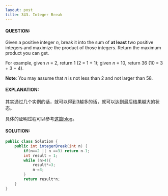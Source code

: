 ```yaml
---
layout: post
title: 343. Integer Break
---
```


#### QUESTION:

Given a positive integer *n*, break it into the sum of **at least** two positive integers and maximize the product of those integers. Return the maximum product you can get.

For example, given *n* = 2, return 1 (2 = 1 + 1); given *n* = 10, return 36 (10 = 3 + 3 + 4).

**Note**: You may assume that *n* is not less than 2 and not larger than 58.

#### EXPLANATION:

其实通过几个实例的话，就可以得到3越多的话，就可以达到最后结果越大的状态。

具体的证明过程可以参考[这篇blog](http://blog.csdn.net/liyuanbhu/article/details/51198124)。

#### SOLUTION:

```java
public class Solution {
    public int integerBreak(int n) {
        if(n==2 || n ==3) return n-1;
        int result = 1;
        while (n>4){
            result*=3;
            n-=3;
        }
        return result*n;
    }
}
```

